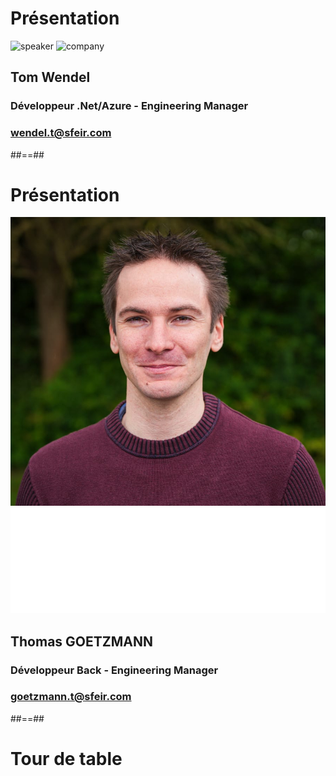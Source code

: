 <!-- .slide: class="speaker-slide" -->

# Présentation

![speaker](./assets/speakers/wendel-tom.jpg)
![company](./assets/images/logo-sfeir-blanc.png)

## Tom Wendel 

### Développeur .Net/Azure - Engineering Manager

<!-- .element: class="icon-rule icon-first" -->

### wendel.t@sfeir.com

<!-- .element: class="icon-mail icon-third" -->

##==##

<!-- .slide: class="speaker-slide" -->

# Présentation

![speaker](../../assets/speakers/thomas-goetzmann-photo.jpg)
![company](../../assets/images/logo-sfeir-blanc.png)

## Thomas GOETZMANN

### Développeur Back - Engineering Manager

<!-- .element: class="icon-rule icon-first" -->

### goetzmann.t@sfeir.com

<!-- .element: class="icon-mail icon-third" -->

##==##

<!-- .slide: class="transition-bg-green-3" -->

# Tour de table


<!-- Partager
- Expériences
- Poinnts forts
- Attentes
-->
